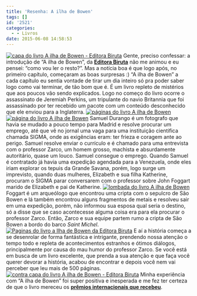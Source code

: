 ```yaml
---
title: 'Resenha: A ilha de Bowen'
tags: []
id: '2521'
categories:
  - - Livros
date: 2015-06-08 14:58:53
---
```


[![capa do livro A ilha de Bowen - Editora Biruta](http://natalia.blog.br/wp-content/uploads/2015/06/capa-do-livro-A-ilha-de-Bowen-Editora-Biruta-1024x768.jpg)](http://natalia.blog.br/wp-content/uploads/2015/06/capa-do-livro-A-ilha-de-Bowen-Editora-Biruta.jpg) Gente, preciso confessar: a introdução de “A ilha de Bowen”, da **[Editora Biruta](http://www.editorabiruta.com.br/livro/a-ilha-de-bowen/)** não me animou e eu pensei: “como vou ler o resto?”. Mas a notícia boa é que logo após, no primeiro capítulo, começaram as boas surpresas :) “A ilha de Bowen” a cada capítulo eu sentia vontade de tirar um dia inteiro só pra poder saber logo como vai terminar, de tão bom que é. É um livro repleto de mistérios que aos poucos vão sendo explicados. Logo no começo do livro ocorre o assassinato de Jeremiah Perkins, um tripulante do navio Britannia que foi assassinado por ter recebido um pacote com um conteúdo desconhecido que ele enviou para a Inglaterra. [![páginas do livro A ilha de Bowen](http://natalia.blog.br/wp-content/uploads/2015/06/páginas-do-livro-A-ilha-de-Bowen-1024x768.jpg)](http://natalia.blog.br/wp-content/uploads/2015/06/páginas-do-livro-A-ilha-de-Bowen.jpg) [![página do livro A ilha de Bowen](http://natalia.blog.br/wp-content/uploads/2015/06/página-do-livro-A-ilha-de-Bowen-1024x768.jpg)](http://natalia.blog.br/wp-content/uploads/2015/06/página-do-livro-A-ilha-de-Bowen.jpg) Samuel Durango é um fotografo que havia se mudado a pouco tempo para Madrid e resolve procurar um emprego, até que vê no jornal uma vaga para uma instituição cientifica chamada SIGMA, onde as exigências eram: ter frieza e coragem ante ao perigo. Samuel resolve enviar o currículo e é chamado para uma entrevista com o professor Zarco, um homem grosso, machista e absurdamente autoritário, quase um louco. Samuel consegue o emprego. Quando Samuel é contratado já havia uma expedição agendada para a Venezuela, onde eles iriam explorar os tepuis da Grande Savana, porém, logo surge um imprevisto, quando duas mulheres, Elizabeth e sua filha Katherine, procuram o SIGMA parar conversarem com o professor sobre John Foggart marido de Elizabeth e pai de Katherine. [![lombada do livro A ilha de Bowen](http://natalia.blog.br/wp-content/uploads/2015/06/lombada-do-livro-A-ilha-de-Bowen-1024x768.jpg)](http://natalia.blog.br/wp-content/uploads/2015/06/lombada-do-livro-A-ilha-de-Bowen.jpg) Foggart é um arqueólogo que encontrou uma cripta com o sepulcro de São Bowen e lá também encontrou alguns fragmentos de metais e resolveu sair em uma expedição, porém, não informou sua esposa qual seria o destino, só a disse que se caso acontecesse alguma coisa era para ela procurar o professor Zarco. Então, Zarco e sua equipe partem rumo a cripta de São Bowen a bordo do barco _Saint Michel_.[![Paginas do livro a Ilha de Bowen da Editora Biruta](http://natalia.blog.br/wp-content/uploads/2015/06/Paginas-do-livro-a-Ilha-de-Bowen-da-Editora-Biruta-1024x768.jpg)](http://natalia.blog.br/wp-content/uploads/2015/06/Paginas-do-livro-a-Ilha-de-Bowen-da-Editora-Biruta.jpg) E aí a história começa a se desenrolar de forma fantástica e intrigante, prendendo nossa atenção o tempo todo e repleta de acontecimentos estranhos e ótimos diálogos, principalmente por causa do mau humor do professor Zarco. Se você está em busca de um livro excelente, que prenda a sua atenção e que faça você querer devorar a história, acabou de encontrar e depois você nem vai perceber que leu mais de 500 páginas. [![contra capa do livro A ilha de Bowen - Editora Biruta](http://natalia.blog.br/wp-content/uploads/2015/06/contra-capa-do-livro-A-ilha-de-Bowen-Editora-Biruta-1024x768.jpg)](http://natalia.blog.br/wp-content/uploads/2015/06/contra-capa-do-livro-A-ilha-de-Bowen-Editora-Biruta.jpg) Minha experiência com “A ilha de Bowen” foi super positiva e inesperada e me fez ter certeza de que o livro mereceu os **[prêmios internacionais que recebeu](http://www.editorabiruta.com.br/livro/a-ilha-de-bowen/)**.